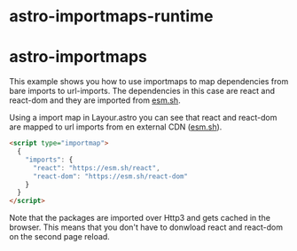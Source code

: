 # astro-importmaps-runtime

# astro-importmaps

This example shows you how to use importmaps to map dependencies from bare imports to url-imports. The dependencies in this case are react and react-dom and they are imported from [esm.sh](https://esm.sh/).

Using a import map in Layour.astro you can see that react and react-dom are mapped to url imports from en external CDN ([esm.sh](https://esm.sh/)).

```html
<script type="importmap">
  {
    "imports": {
      "react": "https://esm.sh/react",
      "react-dom": "https://esm.sh/react-dom"
    }
  }
</script>
```

Note that the packages are imported over Http3 and gets cached in the browser. This means that you don't have to donwload react and react-dom on the second page reload.
